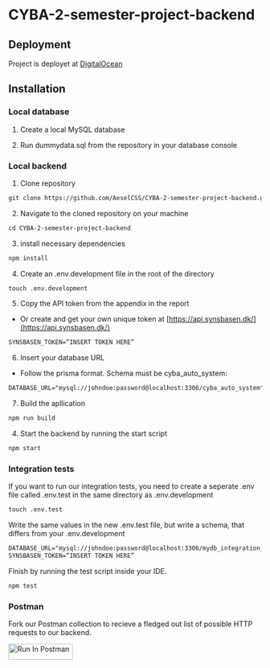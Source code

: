 # CYBA-2-semester-project-backend

## Deployment

Project is deployet at [DigitalOcean](https://stingray-app-izet6.ondigitalocean.app/)

## Installation

### Local database

1. Create a local MySQL database

2. Run dummydata.sql from the repository in your database console

### Local backend

1. Clone repository

```markdown
git clone https://github.com/AeselCSS/CYBA-2-semester-project-backend.git
```

2. Navigate to the cloned repository on your machine

```markdown
cd CYBA-2-semester-project-backend
```

3. install necessary dependencies

```markdown
npm install
```

4. Create an .env.development file in the root of the directory

```markdown
touch .env.development
```

5. Copy the API token from the appendix in the report

* Or create and get your own unique token at [https://api.synsbasen.dk/](https://api.synsbasen.dk/)

```markdown
SYNSBASEN_TOKEN=“INSERT TOKEN HERE”
```

6. Insert your database URL

* Follow the prisma format. Schema must be cyba_auto_system:

```markdown
DATABASE_URL="mysql://johndoe:password@localhost:3306/cyba_auto_system"
```

7. Build the apllication

```markdown
npm run build
```

4. Start the backend by running the start script

```markdown
npm start
```

### Integration tests

If you want to run our integration tests, you need to create a seperate .env file called .env.test in the same directory as .env.development

```markdown
touch .env.test
```

Write the same values in the new .env.test file, but write a schema, that differs from your .env.development

```markdown
DATABASE_URL="mysql://johndoe:password@localhost:3306/mydb_integration_test"
SYNSBASEN_TOKEN=“INSERT TOKEN HERE”
```

Finish by running the test script inside your IDE.

```markdown
npm test
```

### Postman

Fork our Postman collection to recieve a fledged out list of possible HTTP requests to our backend.

[<img src="https://run.pstmn.io/button.svg" alt="Run In Postman" style="width: 128px; height: 32px;">](https://app.getpostman.com/run-collection/29408900-a9691f0f-f14b-4d67-9ee6-043127c59b64?action=collection%2Ffork&source=rip_markdown&collection-url=entityId%3D29408900-a9691f0f-f14b-4d67-9ee6-043127c59b64%26entityType%3Dcollection%26workspaceId%3D2d50fdb0-768d-4aa4-a40e-39a987c609bb)
